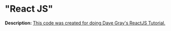 # "React JS"

**Description:**
[This code was created for doing Dave Gray's ReactJS Tutorial.](https://www.youtube.com/watch?v=RVFAyFWO4go)

